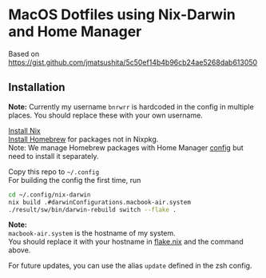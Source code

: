 # MacOS Dotfiles using Nix-Darwin and Home Manager

Based on https://gist.github.com/jmatsushita/5c50ef14b4b96cb24ae5268dab613050

## Installation
**Note:**
Currently my username `bnrwrr` is hardcoded in the config in multiple places.
You should replace these with your own username.  

[Install Nix](https://nixos.org/manual/nix/unstable/installation/installation.html)  
[Install Homebrew](https://brew.sh) for packages not in Nixpkg.  
Note: We manage Homebrew packages with Home Manager [config](./nix-darwin/home.nix) but need to install it separately.  
  
Copy this repo to `~/.config`  
For building the config the first time, run  
```sh
cd ~/.config/nix-darwin
nix build .#darwinConfigurations.macbook-air.system
./result/sw/bin/darwin-rebuild switch --flake .
```  
**Note:**  
`macbook-air.system` is the hostname of my system.  
You should replace it with your hostname in [flake.nix](./nix-darwin/flake.nix) and the command above.  
  
For future updates, you can use the alias `update` defined in the zsh config.
